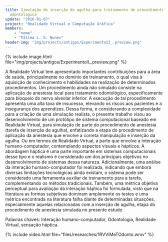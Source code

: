 ```yaml
---
title: Simulação de inserção de agulha para treinamento de procedimento de anestesia
  odontológica
update: "2016-01-07"
project: "Realidade Virtual e Computação Gráfica"
members:
    - "nome"
    - "Fátima L. S. Nunes"
header-img: "img/projects/antigos/ExperimentoII_.preview.png"
---
```


{% include image.html file="img/projects/antigos/ExperimentoII_.preview.png" %}

A Realidade Virtual tem apresentado importantes contribuições para a área de saúde, principalmente no domínio de treinamento, o qual visa à aquisição de conhecimento e habilidades na realização de determinados procedimentos. Um procedimento ainda não simulado consiste na aplicação de anestesia local para tratamento odontológico, especificamente para bloqueio do nervo alveolar inferior. A execução de tal procedimento apresenta uma alta taxa de insucesso, elevando os riscos aos pacientes e a insegurança dos aprendizes. Dessa forma, e considerando a complexidade para a criação de uma simulação realista, o presente trabalho visou ao desenvolvimento de um protótipo de sistema computacional baseado em Realidade Virtual, para simulação de parte do procedimento de anestesia (tarefa de inserção de agulha), enfatizando a etapa do procedimento de aplicação da anestesia que envolve a correta manipulação e inserção da agulha. Ou em termos de Realidade Virtual, a parte que envolve a interação humano-computador, contemplando aspectos visuais e hápticos. A abordagem háptica é uma parte importante em sistemas computacionais desse tipo e o realismo é considerado um dos principais objetivos no desenvolvimento de sistemas dessa natureza. Adicionalmente, uma análise da interação humano-computador foi realizada, indicando que embora diversas limitações tecnológicas ainda existam, o sistema pode ser considerado uma ferramenta auxiliar de treinamento para a tarefa, complementando os métodos tradicionais. Também, uma métrica objetiva perceptual para avaliação da interação háptica foi formulada, visto que na literatura as formas subjetivas dominam amplamente os testes e uma métrica encontrada na literatura falha diante de determinadas situações, especialmente aquelas relacionadas com a inserção de agulha, etapa do procedimento de anestesia simulada no presente estudo.

Palavras chaves: Interação humano-computador, Odontologia, Realidade Virtual, sensação háptica.


{% include video.html file="files/researches/1RVViMeTOdonto.wmv" %}

